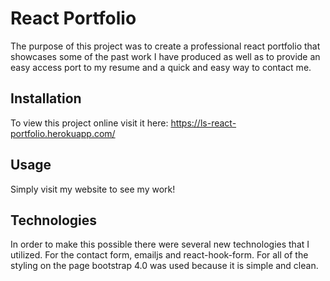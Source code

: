 # React Portfolio

The purpose of this project was to create a professional react portfolio  that showcases some of the past work I have
produced as well as to provide an easy access port to my resume and a quick and easy way to contact me.

## Installation

To view this project online visit it here: https://ls-react-portfolio.herokuapp.com/

## Usage

Simply visit my website to see my work!

## Technologies

In order to make this possible there were several new technologies that I utilized. For the contact form, emailjs and react-hook-form. For all of the styling on the page bootstrap 4.0 was used because it is simple and clean. 
